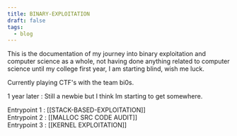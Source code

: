 ```yaml
---
title: BINARY-EXPLOITATION
draft: false
tags:
  - blog
---
```

This is the documentation of my journey into binary exploitation and computer science as a whole, not having done anything related to computer science until my college first year, I am starting blind, wish me luck.

Currently playing CTF's with the team bi0s.

1 year later : Still a newbie but I think Im starting to get somewhere.

Entrypoint 1 : [[STACK-BASED-EXPLOITATION]]<br>
Entrypoint 2 : [[MALLOC SRC CODE AUDIT]]<br>
Entrypoint 3 : [[KERNEL EXPLOITATION]]<br>


